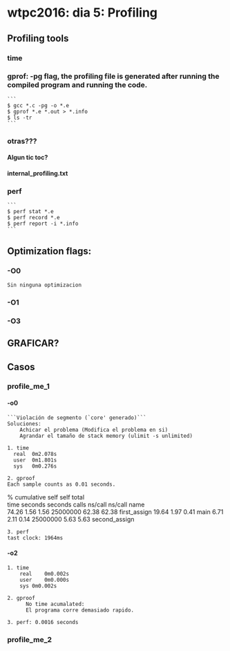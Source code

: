 # wtpc2016: dia 5: Profiling


## Profiling tools

### time

### gprof: -pg flag, the profiling file is generated after running the compiled program and running the code.
    ```
    $ gcc *.c -pg -o *.e
    $ gprof *.e *.out > *.info
    $ ls -tr
    ```
### otras???

#### Algun tic toc?

#### internal_profiling.txt


### perf
    ```
    $ perf stat *.e
    $ perf record *.e
    $ perf report -i *.info
    ```



## Optimization flags:

### -O0
    Sin ninguna optimizacion
### -O1

### -O3

## **GRAFICAR?**

## Casos


### profile_me_1
#### -o0
    
    ```Violación de segmento (`core' generado)```
    Soluciones:
        Achicar el problema (Modifica el problema en si)
        Agrandar el tamaño de stack memory (ulimit -s unlimited)

    1. time
      real	0m2.078s
      user	0m1.801s
      sys	0m0.276s

    2. gproof
    Each sample counts as 0.01 seconds.
  %   cumulative   self              self     total           
 time   seconds   seconds    calls  ns/call  ns/call  name    
   74.26      1.56     1.56 25000000    62.38    62.38  first_assign
   19.64      1.97     0.41                             main
    6.71      2.11     0.14 25000000     5.63     5.63  second_assign
    
    3. perf
    tast clock: 1964ms
    
    
#### -o2
    1. time
        real	0m0.002s
        user	0m0.000s
        sys	0m0.002s
        
    2. gproof
          No time acumalated:
          El programa corre demasiado rapido.
    
    3. perf: 0.0016 seconds


### profile_me_2

